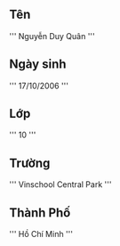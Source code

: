 ## Tên
'''
Nguyễn Duy Quân
'''
## Ngày sinh
'''
17/10/2006
'''
## Lớp
'''
10
'''
## Trường
'''
Vinschool Central Park
'''
## Thành Phố
'''
Hồ Chí Minh
'''